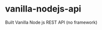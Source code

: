 # vanilla-nodejs-api
Built Vanilla Node js REST API (no framework)

<!-- https://www.youtube.com/watch?v=_1xa8Bsho6A&t=367s&ab_channel=TraversyMedia (12:16/1:01:36) -->
